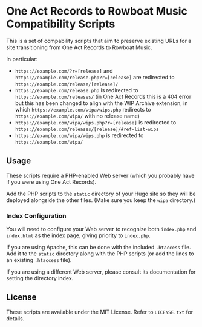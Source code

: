 # One Act Records to Rowboat Music Compatibility Scripts

This is a set of compability scripts that aim to preserve existing URLs for a site transitioning from One Act Records to Rowboat Music.

In particular:

* `https://example.com/?r=[release]` and `https://example.com/release.php?r=[release]` are redirected to `https://example.com/release/[release]/`
* `https://example.com/release.php` is redirected to `https://example.com/releases/` (in One Act Records this is a 404 error but this has been changed to align with the WIP Archive extension, in which `https://example.com/wipa/wips.php` redirects to `https://example.com/wipa/` with no release name)
* `https://example.com/wipa/wips.php?r=[release]` is redirected to `https://example.com/releases/[release]/#ref-list-wips`
* `https://example.com/wipa/wips.php` is redirected to `https://example.com/wipa/`

## Usage

These scripts require a PHP-enabled Web server (which you probably have if you were using One Act Records).

Add the PHP scripts to the `static` directory of your Hugo site so they will be deployed alongside the other files. (Make sure you keep the `wipa` directory.)

### Index Configuration

You will need to configure your Web server to recognize both `index.php` and `index.html` as the index page, giving priority to `index.php`.

If you are using Apache, this can be done with the included `.htaccess` file. Add it to the `static` directory along with the PHP scripts (or add the lines to an existing `.htaccess` file).

If you are using a different Web server, please consult its documentation for setting the directory index.

## License

These scripts are available under the MIT License. Refer to `LICENSE.txt` for details.
